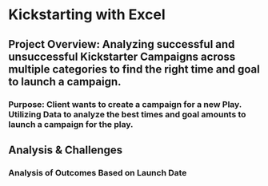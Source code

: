# Kickstarting with Excel
## Project Overview: Analyzing successful and unsuccessful Kickstarter Campaigns across multiple categories to find the right time and goal to launch a campaign.
### Purpose: Client wants to create a campaign for a new Play.  Utilizing Data to analyze the best times and goal amounts to launch a campaign for the play.

## Analysis & Challenges
### Analysis of Outcomes Based on Launch Date 

